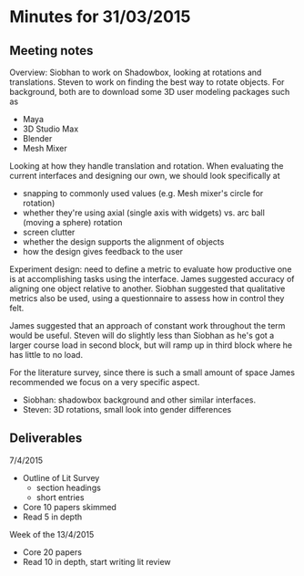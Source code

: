 # Minutes for 31/03/2015

## Meeting notes

Overview: Siobhan to work on Shadowbox, looking at rotations and translations.
Steven to work on finding the best way to rotate objects. For background, both
are to download some 3D user modeling packages such as

* Maya
* 3D Studio Max
* Blender
* Mesh Mixer

Looking at how they handle translation and rotation. When evaluating the current
interfaces and designing our own, we should look specifically at

* snapping to commonly used values (e.g. Mesh mixer's circle for rotation)
* whether they're using axial (single axis with widgets) vs. arc ball (moving a
 sphere) rotation
* screen clutter
* whether the design supports the alignment of objects
* how the design gives feedback to the user

Experiment design: need to define a metric to evaluate how productive one is at
accomplishing tasks using the interface. James suggested accuracy of aligning one
object relative to another. Siobhan suggested that qualitative metrics also be
used, using a questionnaire to assess how in control they felt.

James suggested that an approach of constant work throughout the term would be
useful. Steven will do slightly less than Siobhan as he's got a larger course
load in second block, but will ramp up in third block where he has little to no
load.

For the literature survey, since there is such a small amount of space James
recommended we focus on a very specific aspect.
* Siobhan: shadowbox background and other similar interfaces.
* Steven: 3D rotations, small look into gender differences

## Deliverables
7/4/2015
- Outline of Lit Survey
    - section headings
    - short entries
- Core 10 papers skimmed
- Read 5 in depth

Week of the 13/4/2015
- Core 20 papers
- Read 10 in depth, start writing lit review
